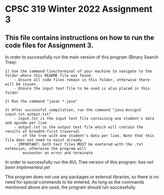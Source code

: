 # CPSC 319 Winter 2022 Assignment 3

## This file contains instructions on how to run the code files for Assignment 3.

In order to successfully run the main version of this program (Binary Search Tree):

    1) Use the command-line/terminal of your machine to navigate to the folder where this README file was found.
        - Ensure all code files remain in this folder, otherwise there will be issues.
        - Ensure the input text file to be used is also placed in this folder
    
    2) Run the command "javac *.java"

    3) After successful compilation, run the command "java Assign3 input.txt output.txt"
        - input.txt is the input text file containing one student's data and opcode per line
        - output.txt is the output text file which will contain the results of breadth-first traversal
            of the tree with one student's data per line. Note that this file does not need to exist already.
        - IMPORTANT: both text files MUST be enetered with the .txt extension, otherwise the program will 
            encounter an error and terminate

In order to successfully run the AVL Tree version of this program:
    *has not been implemented yet*

This program does not use any packages or external libraries, so there is no need for special commands to 
be entered. As long as the commands mentioned above are used, the program should run successfully.
